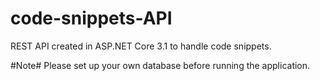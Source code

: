 # code-snippets-API
REST API created in ASP.NET Core 3.1 to handle code snippets.

#Note#
Please set up your own database before running the application. 
